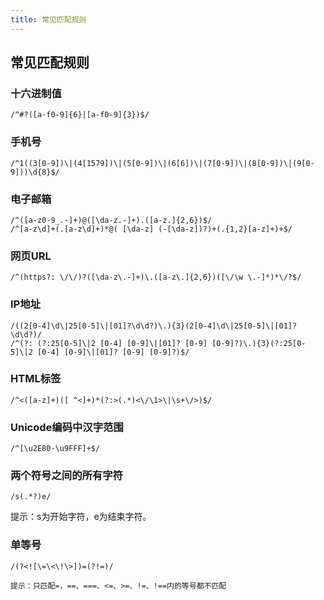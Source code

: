 ```yaml
---
title: 常见匹配规则
---
```




## 常见匹配规则

### 十六进制值

```
/^#?([a-f0-9]{6}|[a-f0-9]{3})$/
```





### 手机号

```
/^1((3[0-9])\|(4[1579])\|(5[0-9])\|(6[6])\|(7[0-9])\|(8[0-9])\|(9[0-9]))\d{8}$/
```



### 电子邮箱

```
/^([a-z0-9_.-]+)@([\da-z.-]+).([a-z.]{2,6})$/
/^[a-z\d]+(.[a-z\d]+)*@( [\da-z] (-[\da-z])?)+(.{1,2}[a-z]+)+$/
```



### 网页URL

```
/^(https?: \/\/)?([\da-z\.-]+)\.([a-z\.]{2,6})([\/\w \.-]*)*\/?$/
```



### IP地址

```
/((2[0-4]\d\|25[0-5]\|[01]?\d\d?)\.){3}(2[0-4]\d\|25[0-5]\|[01]?\d\d?)/
/^(?: (?:25[0-5]\|2 [0-4] [0-9]\|[01]? [0-9] [0-9]?)\.){3}(?:25[0-5]\|2 [0-4] [0-9]\|[01]? [0-9] [0-9]?)$/
```



### HTML标签

```
/^<([a-z]+)([ ^<]+)*(?:>(.*)<\/\1>\|\s+\/>)$/
```



### Unicode编码中汉字范围

```
/^[\u2E80-\u9FFF]+$/
```



### 两个符号之间的所有字符

```
/s(.*?)e/
```

提示：s为开始字符，e为结束字符。



### 单等号

```
/(?<![\=\<\!\>])=(?!=)/
```

`提示：只匹配=，==、===、<=、>=、!=、!==内的等号都不匹配`

